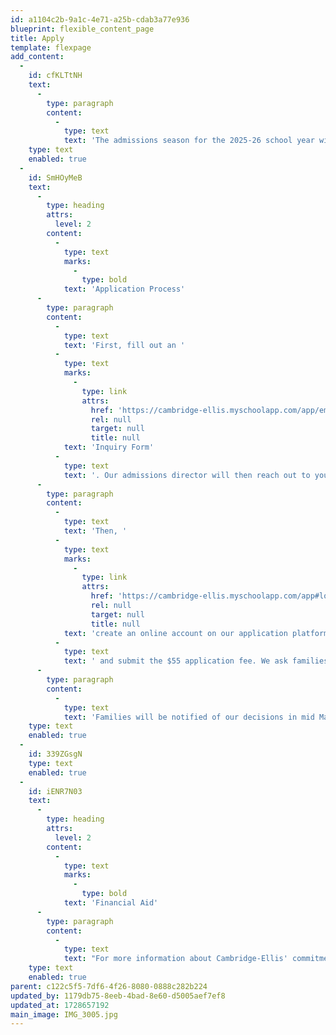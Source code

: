 ```yaml
---
id: a1104c2b-9a1c-4e71-a25b-cdab3a77e936
blueprint: flexible_content_page
title: Apply
template: flexpage
add_content:
  -
    id: cfKLTtNH
    text:
      -
        type: paragraph
        content:
          -
            type: text
            text: 'The admissions season for the 2025-26 school year will open on October 1st and last through January 31st. Read below for more information on how to apply.'
    type: text
    enabled: true
  -
    id: SmHOyMeB
    text:
      -
        type: heading
        attrs:
          level: 2
        content:
          -
            type: text
            marks:
              -
                type: bold
            text: 'Application Process'
      -
        type: paragraph
        content:
          -
            type: text
            text: 'First, fill out an '
          -
            type: text
            marks:
              -
                type: link
                attrs:
                  href: 'https://cambridge-ellis.myschoolapp.com/app/embed#inquiry/40349'
                  rel: null
                  target: null
                  title: null
            text: 'Inquiry Form'
          -
            type: text
            text: '. Our admissions director will then reach out to you to set up a tour and meeting (adults only) with our Director and/or Assistant Director.'
      -
        type: paragraph
        content:
          -
            type: text
            text: 'Then, '
          -
            type: text
            marks:
              -
                type: link
                attrs:
                  href: 'https://cambridge-ellis.myschoolapp.com/app#login/apply'
                  rel: null
                  target: null
                  title: null
            text: 'create an online account on our application platform'
          -
            type: text
            text: ' and submit the $55 application fee. We ask families to submit their applications before the day of their tour.'
      -
        type: paragraph
        content:
          -
            type: text
            text: 'Families will be notified of our decisions in mid March. A signed contract, accompanied by an enrollment deposit, ensures a child’s placement for the fall. When the number of applicants exceeds the number of spaces, waitlist notifications will be sent, and families will be called from the waitlist as spots become available. Current and alumni families as well as children of staff are given enrollment priority.'
    type: text
    enabled: true
  -
    id: 339ZGsgN
    type: text
    enabled: true
  -
    id: iENR7N03
    text:
      -
        type: heading
        attrs:
          level: 2
        content:
          -
            type: text
            marks:
              -
                type: bold
            text: 'Financial Aid'
      -
        type: paragraph
        content:
          -
            type: text
            text: "For more information about Cambridge-Ellis' commitment to providing financial aid and the application process, visit our Financial Aid page."
    type: text
    enabled: true
parent: c122c5f5-7df6-4f26-8080-0888c282b224
updated_by: 1179db75-8eeb-4bad-8e60-d5005aef7ef8
updated_at: 1728657192
main_image: IMG_3005.jpg
---
```

